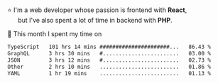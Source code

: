 ⭐ I'm a web developer whose passion is frontend with <b>React</b>,<br/>
&nbsp; &nbsp; &nbsp; but I've also spent a lot of time in backend with <b>PHP</b>.

📅 This month I spent my time on

<!--START_SECTION:waka-->

```txt
TypeScript   101 hrs 14 mins ######################...   86.43 %
GraphQL      3 hrs 30 mins   #........................   03.00 %
JSON         3 hrs 12 mins   #........................   02.73 %
Other        2 hrs 10 mins   .........................   01.86 %
YAML         1 hr 19 mins    .........................   01.13 %
```

<!--END_SECTION:waka-->
